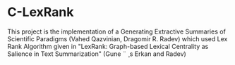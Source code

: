 C-LexRank
=========

This project is the implementation of a Generating Extractive Summaries of Scientific Paradigms (Vahed Qazvinian, Dragomir R. Radev) which used Lex Rank Algorithm given in  "LexRank: Graph-based Lexical Centrality as Salience in Text Summarization" (Gune ¨ ¸s Erkan and Radev)
